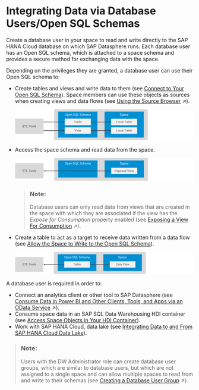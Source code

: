 <!-- loio3de55a78a4614deda589633baea28645 -->

# Integrating Data via Database Users/Open SQL Schemas

Create a database user in your space to read and write directly to the SAP HANA Cloud database on which SAP Datasphere runs. Each database user has an Open SQL schema, which is attached to a space schema and provides a secure method for exchanging data with the space.

Depending on the privileges they are granted, a database user can use their Open SQL schema to:

-   Create tables and views and write data to them \(see [Connect to Your Open SQL Schema](connect-to-your-open-sql-schema-b78ad20.md)\). Space members can use these objects as sources when creating views and data flows \(see [Using the Source Browser](https://help.sap.com/viewer/c8a54ee704e94e15926551293243fd1d/cloud/en-US/7d2b21d974e44bdc9d548cf7532b5a43.html "You use the Source Browser to add objects as sources for your data flow, graphical view, SQL view, or intelligent lookup. In an E/R model you add objects to visualize them together in a diagram, including importing objects from connections and other sources, and prepare them for use in other editors.") :arrow_upper_right:\).

    ![Open SQL Schema Objects are Sources for Space](images/Open_SQL_as_Source_6401fe8.png)

-   Access the space schema and read data from the space.

    ![Open SQL Schema Reads View Exposed for Consumption](images/Open_SQL_Read_Exposed_View_a9a83fe.png)

    > ### Note:  
    > Database users can only read data from views that are created in the space with which they are associated if the view has the *Expose for Consumption* property enabled \(see [Exposing a View For Consumption](https://help.sap.com/viewer/c8a54ee704e94e15926551293243fd1d/cloud/en-US/40ec77ec24f244279a81448969a7e769.html "To make a view available for consumption in SAP Analytics Cloud and other clients, tools, and apps (including via the public ODATA API), enable the Expose for Consumption switch.") :arrow_upper_right:\).

-   Create a table to act as a target to receive data written from a data flow \(see [Allow the Space to Write to the Open SQL Schema](allow-the-space-to-write-to-the-open-sql-schema-7eaa370.md)\).

    ![Space Data Flow Writes to Open SQL Schema Table](images/Open_SQL_Write_from_Space_1a84b15.png)


A database user is required in order to:

-   Connect an analytics client or other tool to SAP Datasphere \(see [Consume Data in Power BI and Other Clients, Tools, and Apps via an OData Service](https://help.sap.com/viewer/c8a54ee704e94e15926551293243fd1d/cloud/en-US/add771abf6f54c9d8de4c7e470a0e6f0.html "You can consume data exposed as views in Microsoft Power BI and other third-party clients, tools, and apps via the OData API.") :arrow_upper_right:\).
-   Consume space data in an SAP SQL Data Warehousing HDI container \(see [Access Space Objects in Your HDI Container](../../Exchanging-Data-with-SAP-SQL-Data-Warehousing-HDI-Container/access-space-objects-in-your-hdi-container-656eebc.md)\).
-   Work with SAP HANA Cloud, data lake \(see [Integrating Data to and From SAP HANA Cloud Data Lake](../../Integrating-Data-to-and-From-HANA-Cloud/integrating-data-to-and-from-sap-hana-cloud-data-lake-e84545b.md)\).

> ### Note:  
> Users with the DW Administrator role can create database user groups, which are similar to database users, but which are not assigned to a single space and can allow multiple spaces to read from and write to their schemas \(see [Creating a Database User Group](https://help.sap.com/viewer/9f804b8efa8043539289f42f372c4862/cloud/en-US/1097a470be40432e89f91288bdc14378.html "Users with the DW Administrator role can create database user groups in SAP Datasphere to allow users to work in a sandboxed area in the underlying SAP HANA Cloud database, unattached to any space. These users can transfer an existing data warehouse implementation into the SAP Datasphere database or do any other work in SAP HANA Cloud and then make it available to one or more spaces as appropriate.") :arrow_upper_right:\).


